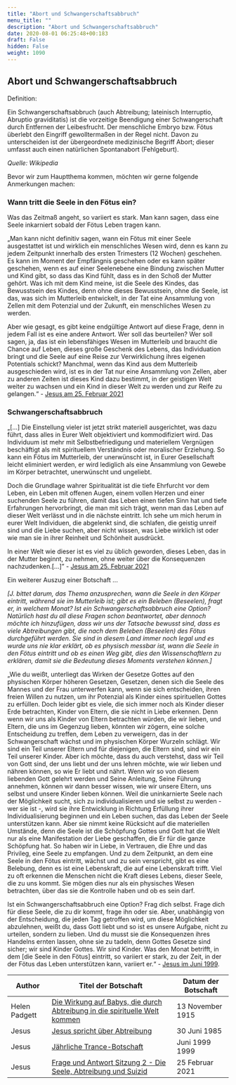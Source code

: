 ```yaml
---
title: "Abort und Schwangerschaftsabbruch"
menu_title: ""
description: "Abort und Schwangerschaftsabbruch"
date: 2020-08-01 06:25:48+00:183
draft: False
hidden: False
weight: 1090
---
```

## Abort und Schwangerschaftsabbruch

Definition:

Ein Schwangerschaftsabbruch (auch Abtreibung; lateinisch Interruptio, Abruptio graviditatis) ist die vorzeitige Beendigung einer Schwangerschaft durch Entfernen der Leibesfrucht. Der menschliche Embryo bzw. Fötus überlebt den Eingriff gewolltermaßen in der Regel nicht. Davon zu unterscheiden ist der übergeordnete medizinische Begriff Abort; dieser umfasst auch einen natürlichen Spontanabort (Fehlgeburt).

*Quelle: Wikipedia*

Bevor wir zum Hauptthema kommen, möchten wir gerne folgende Anmerkungen machen:

### Wann tritt die Seele in den Fötus ein?

Was das Zeitmaß angeht, so variiert es stark. Man kann sagen, dass eine Seele inkarniert sobald der Fötus Leben tragen kann.

„Man kann nicht definitiv sagen, wann ein Fötus mit einer Seele ausgestattet ist und wirklich ein menschliches Wesen wird, denn es kann zu jedem Zeitpunkt innerhalb des ersten Trimesters (12 Wochen) geschehen. Es kann im Moment der Empfängnis geschehen oder es kann später geschehen, wenn es auf einer Seelenebene eine Bindung zwischen Mutter und Kind gibt, so dass das Kind fühlt, dass es in den Schoß der Mutter gehört. Was ich mit dem Kind meine, ist die Seele des Kindes, das Bewusstsein des Kindes, denn ohne dieses Bewusstsein, ohne die Seele, ist das, was sich im Mutterleib entwickelt, in der Tat eine Ansammlung von Zellen mit dem Potenzial und der Zukunft, ein menschliches Wesen zu werden.

Aber wie gesagt, es gibt keine endgültige Antwort auf diese Frage, denn in jedem Fall ist es eine andere Antwort. Wer soll das beurteilen? Wer soll sagen, ja, das ist ein lebensfähiges Wesen im Mutterleib und braucht die Chance auf Leben, dieses große Geschenk des Lebens, das Individuation bringt und die Seele auf eine Reise zur Verwirklichung ihres eigenen Potentials schickt? Manchmal, wenn das Kind aus dem Mutterleib ausgeschieden wird, ist es in der Tat nur eine Ansammlung von Zellen, aber zu anderen Zeiten ist dieses Kind dazu bestimmt, in der geistigen Welt weiter zu wachsen und ein Kind in dieser Welt zu werden und zur Reife zu gelangen.“ - [Jesus am 25. Februar 2021](/aktuelle-botschaften/aktuelle-botschaften-in-reihenfolge-des-datums/aktuelle-botschaften-2021/frage-und-antwort-sitzung-2-die-seele-abtreibung-und-suizid-af-jesus-25-februar-2021/)

### Schwangerschaftsabbruch

„[...] Die Einstellung vieler ist jetzt strikt materiell ausgerichtet, was dazu führt, dass alles in Eurer Welt objektiviert und kommodifiziert wird. Das Individuum ist mehr mit Selbstbefriedigung und materiellem Vergnügen beschäftigt als mit spirituellem Verständnis oder moralischer Erziehung. So kann ein Fötus im Mutterleib, der unerwünscht ist, in Eurer Gesellschaft leicht eliminiert werden, er wird lediglich als eine Ansammlung von Gewebe im Körper betrachtet, unerwünscht und ungeliebt.

Doch die Grundlage wahrer Spiritualität ist die tiefe Ehrfurcht vor dem Leben, ein Leben mit offenen Augen, einem vollen Herzen und einer suchenden Seele zu führen, damit das Leben einen tiefen Sinn hat und tiefe Erfahrungen hervorbringt, die man mit sich trägt, wenn man das Leben auf dieser Welt verlässt und in die nächste eintritt. Ich sehe um mich herum in eurer Welt Individuen, die abgelenkt sind, die schlafen, die geistig unreif sind und die Liebe suchen, aber nicht wissen, was Liebe wirklich ist oder wie man sie in ihrer Reinheit und Schönheit ausdrückt.

In einer Welt wie dieser ist es viel zu üblich geworden, dieses Leben, das in der Mutter beginnt, zu nehmen, ohne weiter über die Konsequenzen nachzudenken.[...]” - [Jesus am 25. Februar 2021](/aktuelle-botschaften/aktuelle-botschaften-in-reihenfolge-des-datums/aktuelle-botschaften-2021/frage-und-antwort-sitzung-2-die-seele-abtreibung-und-suizid-af-jesus-25-februar-2021/)

Ein weiterer Auszug einer Botschaft ...

*[J. bittet darum, das Thema anzusprechen, wann die Seele in den Körper eintritt, während sie im Mutterleib ist; gibt es ein Beleben (Beseelen), fragt er, in welchem Monat? Ist ein Schwangerschaftsabbruch eine Option? Natürlich hast du all diese Fragen schon beantwortet, aber dennoch möchte ich hinzufügen, dass wir uns der Tatsache bewusst sind, dass es viele Abtreibungen gibt, die nach dem Beleben (Beseelen) des Fötus durchgeführt werden. Sie sind in diesem Land immer noch legal und es wurde uns nie klar erklärt, ob es physisch messbar ist, wann die Seele in den Fötus eintritt und ob es einen Weg gibt, dies den Wissenschaftlern zu erklären, damit sie die Bedeutung dieses Moments verstehen können.]*

„Wie du weißt, unterliegt das Wirken der Gesetze Gottes auf den physischen Körper höheren Gesetzen, Gesetzen, denen sich die Seele des Mannes und der Frau unterwerfen kann, wenn sie sich entscheiden, ihren freien Willen zu nutzen, um ihr Potenzial als Kinder eines spirituellen Gottes zu erfüllen. Doch leider gibt es viele, die sich immer noch als Kinder dieser Erde betrachten, Kinder von Eltern, die sie nicht in Liebe erkennen. Denn wenn wir uns als Kinder von Eltern betrachten würden, die wir lieben, und Eltern, die uns im Gegenzug lieben, könnten wir zögern, eine solche Entscheidung zu treffen, dem Leben zu verweigern, das in der Schwangerschaft wächst und im physischen Körper Wurzeln schlägt. Wir sind ein Teil unserer Eltern und für diejenigen, die Eltern sind, sind wir ein Teil unserer Kinder. Aber ich möchte, dass du auch verstehst, dass wir Teil von Gott sind, der uns liebt und der uns lehren möchte, wie wir lieben und nähren können, so wie Er liebt und nährt. Wenn wir so von diesem liebenden Gott gelehrt werden und Seine Anleitung, Seine Führung annehmen, können wir dann besser wissen, wie wir unsere Eltern, uns selbst und unsere Kinder lieben können. Weil die uninkarnierte Seele nach der Möglichkeit sucht, sich zu individualisieren und sie selbst zu werden - wer sie ist -, wird sie ihre Entwicklung in Richtung Erfüllung ihrer Individualisierung beginnen und ein Leben suchen, das das Leben der Seele unterstützen kann. Aber sie nimmt keine Rücksicht auf die materiellen Umstände, denn die Seele ist die Schöpfung Gottes und Gott hat die Welt nur als eine Manifestation der Liebe geschaffen, die Er für die ganze Schöpfung hat. So haben wir in Liebe, in Vertrauen, die Ehre und das Privileg, eine Seele zu empfangen. Und zu dem Zeitpunkt, an dem eine Seele in den Fötus eintritt, wächst und zu sein verspricht, gibt es eine Belebung, denn es ist eine Lebenskraft, die auf eine Lebenskraft trifft. Viel zu oft erkennen die Menschen nicht die Kraft dieses Lebens, dieser Seele, die zu uns kommt. Sie mögen dies nur als ein physisches Wesen betrachten, über das sie die Kontrolle haben und ob es sein darf.

Ist ein Schwangerschaftsabbruch eine Option? Frag dich selbst. Frage dich für diese Seele, die zu dir kommt, frage ihn oder sie. Aber, unabhängig von der Entscheidung, die jeden Tag getroffen wird, um diese Möglichkeit abzulehnen, weißt du, dass Gott liebt und so ist es unsere Aufgabe, nicht zu urteilen, sondern zu lieben. Und du musst sie die Konsequenzen ihres Handelns ernten lassen, ohne sie zu tadeln, denn Gottes Gesetze sind sicher; wir sind Kinder Gottes. Wir sind Kinder. Was den Monat betrifft, in dem [die Seele in den Fötus] eintritt, so variiert er stark, zu der Zeit, in der der Fötus das Leben unterstützen kann, variiert er.“ - [Jesus im Juni 1999](/aktuelle-botschaften/aktuelle-botschaften-in-reihenfolge-des-datums/aktuelle-botschaften-1995-1999/jaehrliche-trancebotschaft-ar-jesus-juni-1999/).

**Author** | **Titel der Botschaft** | **Datum der Botschaft**  
---|---|---
Helen Padgett | [Die Wirkung auf Babys, die durch Abtreibung in die spirituelle Welt kommen](/padgett-botschaften/padgett-botschaften-in-reihenfolge-des-datums/padgett-botschaften-1915-september-dezember/die-wirkung-auf-babys-die-durch-abtreibung-in-die-spirituelle-welt-kommen-jep-helen-padgett-13-november-1915/) | 13 November 1915
Jesus | [Jesus spricht über Abtreibung](/aktuelle-botschaften/aktuelle-botschaften-in-reihenfolge-des-datums/aktuelle-botschaften-1984-1994/jesus-spricht-ueber-abtreibung-ar-jesus-30-juni-1985/) | 30 Juni 1985
Jesus | [Jährliche Trance-Botschaft](/aktuelle-botschaften/aktuelle-botschaften-in-reihenfolge-des-datums/aktuelle-botschaften-1995-1999/jaehrliche-trancebotschaft-ar-jesus-juni-1999/) |  Juni 1999 1999
Jesus | [Frage und Antwort Sitzung 2 - Die Seele, Abtreibung und Suizid](/aktuelle-botschaften/aktuelle-botschaften-in-reihenfolge-des-datums/aktuelle-botschaften-2021/frage-und-antwort-sitzung-2-die-seele-abtreibung-und-suizid-af-jesus-25-februar-2021/) | 25 Februar 2021
